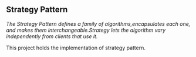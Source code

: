 ## Strategy Pattern ##

_The Strategy Pattern defines a family of algorithms,encapsulates each one, and makes them interchangeable.Strategy lets the algorithm vary independently from clients that use it._

This project holds the implementation of strategy pattern. 
